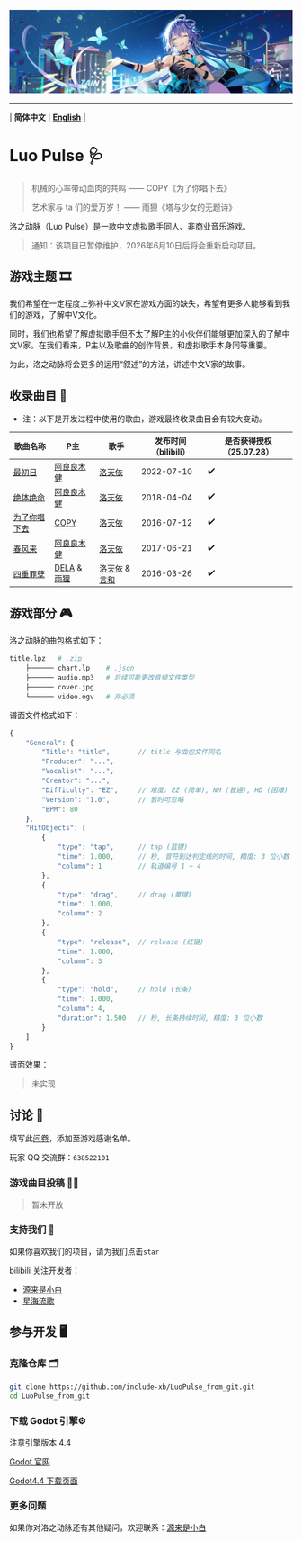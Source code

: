 ![1714709371529](https://github.com/include-xb/LuoPulse_from_git/blob/main/ReadmeAssets/1714709371529.jpg)

---

\| **简体中文** | **[English](README_en.md)** |

# Luo Pulse 🩺

> 机械的心率带动血肉的共鸣		—— COPY《为了你唱下去》
>
> 艺术家与 ta 们的爱万岁！			  —— 雨狸《塔与少女的无题诗》

洛之动脉（Luo Pulse）是一款中文虚拟歌手同人、非商业音乐游戏。

> 通知：该项目已暂停维护，2026年6月10日后将会重新启动项目。

## 游戏主题 🎞️

我们希望在一定程度上弥补中文V家在游戏方面的缺失，希望有更多人能够看到我们的游戏，了解中V文化。

同时，我们也希望了解虚拟歌手但不太了解P主的小伙伴们能够更加深入的了解中文V家。在我们看来，P主以及歌曲的创作背景，和虚拟歌手本身同等重要。

为此，洛之动脉将会更多的运用“叙述”的方法，讲述中文V家的故事。

## 收录曲目 🎹

- 注：以下是开发过程中使用的歌曲，游戏最终收录曲目会有较大变动。

| 歌曲名称                                                     | P主                                                          | 歌手                                                      | 发布时间（bilibili） | 是否获得授权（25.07.28） |
| ------------------------------------------------------------ | ------------------------------------------------------------ | --------------------------------------------------------- | -------------------- | ------------------------ |
| [最初日](https://www.bilibili.com/video/BV1RB4y1i7Qv/?vd_source=dfcfa9860eb55a98f868b5b13704612f) | [阿良良木健](https://space.bilibili.com/112428)              | [洛天依](https://space.bilibili.com/36081646)             | 2022-07-10           | ✔️                        |
| [绝体绝命](https://www.bilibili.com/video/BV1HW411T741/?vd_source=dfcfa9860eb55a98f868b5b13704612f) | [阿良良木健](https://space.bilibili.com/112428)              | [洛天依](https://space.bilibili.com/36081646)             | 2018-04-04           | ✔️                        |
| [为了你唱下去](https://www.bilibili.com/video/BV1ts411y7FY/?vd_source=dfcfa9860eb55a98f868b5b13704612f) | [COPY](https://space.bilibili.com/396194)                    | [洛天依](https://space.bilibili.com/36081646)             | 2016-07-12           | ✔️                        |
| [春风来](https://www.bilibili.com/video/BV1vx411h7dV/?vd_source=dfcfa9860eb55a98f868b5b13704612f) | [阿良良木健](https://space.bilibili.com/112428)              | [洛天依](https://space.bilibili.com/36081646)             | 2017-06-21           | ✔️                        |
| [四重罪孽](https://www.bilibili.com/video/BV1us411X7hb/?vd_source=dfcfa9860eb55a98f868b5b13704612f) | [DELA](https://space.bilibili.com/358606) & [雨狸](https://space.bilibili.com/605473) | [洛天依]() & [言和](https://space.bilibili.com/406948276) | 2016-03-26           | ✔️                        |

## 游戏部分 🎮

洛之动脉的曲包格式如下：

```bash
title.lpz	# .zip
	├────── chart.lp	# .json
	├────── audio.mp3	# 后续可能更改音频文件类型
	├────── cover.jpg
	└────── video.ogv	# 非必须
```

谱面文件格式如下：

```javascript
{
    "General": {
        "Title": "title",		// title 与曲包文件同名
        "Producer": "...",
        "Vocalist": "...",
        "Creator": "...",
        "Difficulty": "EZ",		// 难度: EZ (简单), NM (普通), HD (困难)
        "Version": "1.0",		// 暂时可忽略
        "BPM": 80
    },
    "HitObjects": [
        {
            "type": "tap",		// tap (蓝键)
            "time": 1.000,		// 秒, 音符到达判定线的时间, 精度: 3 位小数
            "column": 1			// 轨道编号 1 ~ 4
        },
        {
            "type": "drag",		// drag (黄键)
            "time": 1.000,
            "column": 2
        },
        {
            "type": "release", 	// release (红键)
            "time": 1.000,
            "column": 3
        },
        {
            "type": "hold",		// hold (长条)
            "time": 1.000,
            "column": 4,
            "duration": 1.500 	// 秒, 长条持续时间, 精度: 3 位小数
        }
    ]
}
```

谱面效果：

> 未实现



## 讨论 📅

填写此[问卷](https://www.wjx.top/vm/wpPPzRs.aspx)，添加至游戏感谢名单。

玩家 QQ 交流群：`638522101`

### 游戏曲目投稿 📄📌

> 暂未开放

### 支持我们 💌

如果你喜欢我们的项目，请为我们点击`star`

bilibili 关注开发者：

- [源来是小白](https://space.bilibili.com/1640232445) 
- [星海流歌](https://space.bilibili.com/1913343200)

## 参与开发 🖥️

### 克隆仓库 🗂️

```bash
git clone https://github.com/include-xb/LuoPulse_from_git.git
cd LuoPulse_from_git
```

### 下载 Godot 引擎⚙️

注意引擎版本 4.4

[Godot 官网](https://godotengine.org/)

[Godot4.4 下载页面](https://godotengine.org/download/windows/)

### 更多问题

如果你对洛之动脉还有其他疑问，欢迎联系：[源来是小白](https://space.bilibili.com/1640232445)
